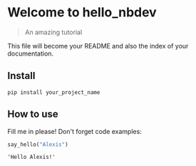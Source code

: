 
# Welcome to hello_nbdev
> An amazing tutorial


This file will become your README and also the index of your documentation.

## Install

`pip install your_project_name`

## How to use

Fill me in please! Don't forget code examples:

```python
say_hello("Alexis")
```




    'Hello Alexis!'


